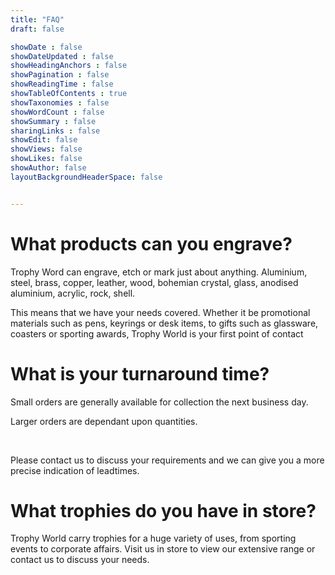 ```yaml
---
title: "FAQ"
draft: false

showDate : false
showDateUpdated : false
showHeadingAnchors : false
showPagination : false
showReadingTime : false
showTableOfContents : true
showTaxonomies : false 
showWordCount : false
showSummary : false
sharingLinks : false
showEdit: false
showViews: false
showLikes: false
showAuthor: false
layoutBackgroundHeaderSpace: false


---
```


#  What products can you engrave?

​Trophy Word can engrave, etch or mark just about anything. Aluminium, steel, brass, copper, leather, wood, bohemian crystal, glass, anodised aluminium, acrylic, rock, shell.

​This means that we have your needs covered. Whether it be promotional materials such as pens, keyrings or desk items, to gifts such as glassware, coasters or sporting awards, Trophy World is your first point of contact

# What is your turnaround time?

Small orders are generally available for collection the next business day.

Larger orders are dependant upon quantities.

﻿

Please contact us to discuss your requirements and we can give you a more precise indication of leadtimes.

# What trophies do you have in store?

Trophy World carry trophies for a huge variety of uses, from sporting events to corporate affairs. Visit us in store to view our extensive range or contact us to discuss your needs.
